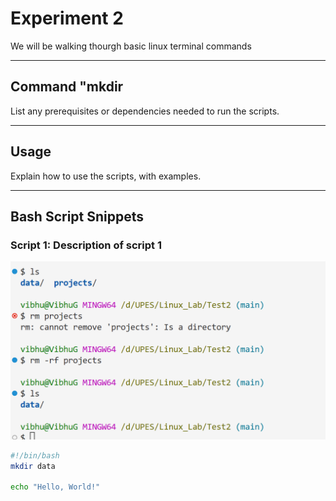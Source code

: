# Experiment 2

We will be walking thourgh basic linux terminal commands

---

## Command "mkdir

List any prerequisites or dependencies needed to run the scripts.

---

## Usage

Explain how to use the scripts, with examples.

---

## Bash Script Snippets

### Script 1: Description of script 1
![Image](./images/exp1.png)
```bash
#!/bin/bash
mkdir data

echo "Hello, World!"
